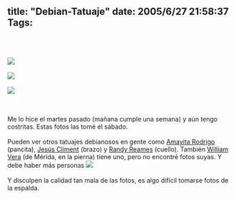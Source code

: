 title: "Debian-Tatuaje"
date: 2005/6/27 21:58:37
Tags: 
---
<p><br/><br/></p>
<a href="http://www.damog.net/files/pics/tatoo01.jpg"><img border="0" src="http://www.damog.net/files/pics/tatuaje-mini-01.jpg"/></a><br/><br/><a href="http://www.damog.net/files/pics/tatoo02.jpg"><img border="0" src="http://www.damog.net/files/pics/tatuaje-mini-02.jpg"/></a><br/><br/><a href="http://www.damog.net/files/pics/tatoo03.jpg"><img border="0" src="http://www.damog.net/files/pics/tatuaje-mini-03.jpg"/></a><br/><br/><br/><p>
Me lo hice el martes pasado (mañana cumple una semana) y aún tengo costritas. Estas fotos las tomé el sábado.<br/><br/>
Pueden ver otros tatuajes debianosos en gente como <a href="http://www.amayita.com/index.php?section=cult" target="_blank">Amayita Rodrigo</a> (pancita), <a href="http://www.pumuki.org/gallery/Tatoo/" target="_blank">Jesús Climent</a> (brazo) y <a href="http://www.reames.org/tattoo.php" target="_blank">Randy Reames</a> (cuello). También <a href="http://billy.com.mx" target="_blank">William Vera</a> (de Mérida, en la pierna) tiene uno, pero no encontré fotos suyas. Y debe haber más personas <img border="0" src="http://www.damog.net/mambots/editors/tinymce_exp/jscripts/tiny_mce/plugins/emotions/images/smiley-wink.gif"/><br/><br/>
Y disculpen la calidad tan mala de las fotos, es algo difícil tomarse fotos de la espalda.<br/><br/><br/></p>
